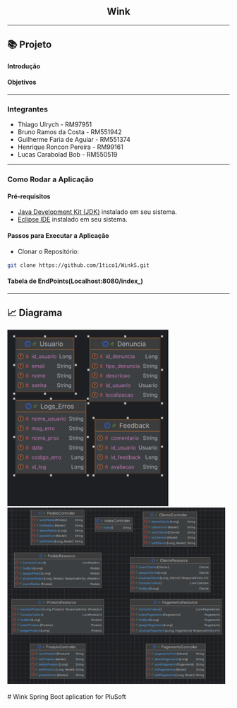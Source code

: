 <div align="center">
    <h2>Wink</h2>
</div>

--------------------------------------------------
## 📚 Projeto 
<h4>Introdução</h4> 

<p></p>

<h4>Objetivos</h4> 


<p></p>

--------------------------------------------------

<h3>Integrantes</h3>

- Thiago Ulrych - RM97951
- Bruno Ramos da Costa - RM551942
- Guilherme Faria de Aguiar - RM551374
- Henrique Roncon Pereira - RM99161
- Lucas Carabolad Bob - RM550519
--------------------------------------------------

<h3>Como Rodar a Aplicação </h3>

<h4>Pré-requisitos</h4> 

- [Java Development Kit (JDK)](https://www.mysql.com/downloads/) instalado em seu sistema.
- [Eclipse IDE](https://www.eclipse.org/downloads/) instalado em seu sistema.

<h4>Passos para Executar a Aplicação</h4> 

- Clonar o Repositório:
```bash
git clone https://github.com/1tico1/WinkS.git
```

<h4>Tabela de EndPoints(Localhost:8080/index_)</h4> 


--------------------------------------------------

## 📈 Diagrama

<div>
    <img src="./Diagramas/EntityDiagram.png" alt="Diagrama de classes" height="400px"/>
</div>
<div>
    <img src="./Diagramas/Controller.png" alt="Diagrama de classes" height="400px"/>
</div>


<br/>
# Wink
Spring Boot aplication for PluSoft
